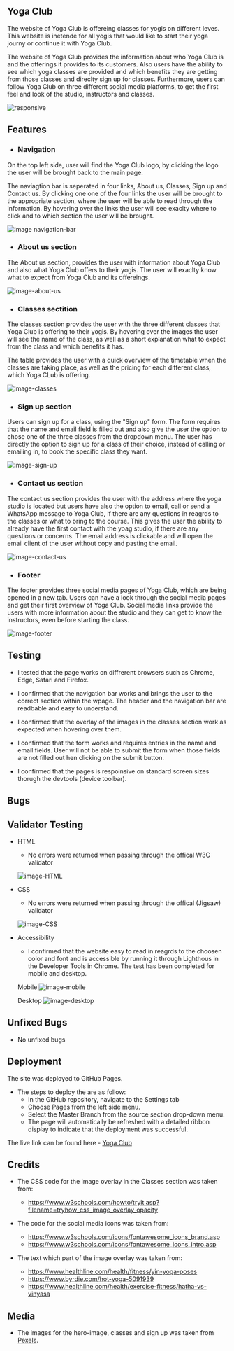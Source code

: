 ## Yoga Club

The website of Yoga Club is offereing classes for yogis on different leves. This website is inetende for all yogis that would like to start their yoga journy or continue it with Yoga Club. 

The website of Yoga Club provides the information about who Yoga Club is and the offerings it provides to its customers. Also users have the ability to see which yoga classes are provided and which benefits they are getting from those classes and direclty sign up for classes. Furthermore, users can follow Yoga Club on three different social media platforms, to get the first feel and look of the studio, instructors and classes. 

![responsive](https://user-images.githubusercontent.com/114663540/201791642-e9f65474-b57d-44aa-a138-2aa1ca6cfae8.png)

## Features 

- ### Navigation 

On the top left side, user will find the Yoga Club logo, by clicking the logo the user will be brought back to the main page. 

The naviagtion bar is seperated in four links, About us, Classes, Sign up and Contact us. By clicking one one of the four links the user will be brought to the appropriate section, where the user will be able to read through the information. By hovering over the links the user will see exaclty where to click and to which section the user will be brought. 

![image navigation-bar](https://user-images.githubusercontent.com/114663540/201788860-79e45bf6-b33e-4acb-af68-ba5992ca1268.png)

- ### About us section

The About us section, provides the user with information about Yoga Club and also what Yoga Club offers to their yogis. The user will exaclty know what to expect from Yoga Club and its offereings. 

![image-about-us](https://user-images.githubusercontent.com/114663540/201788944-afa64745-5620-43e0-928a-28ae137fcee6.png)

- ### Classes sectition 

The classes section provides the user with the three different classes that Yoga Club is offering to their yogis. By hovering over the images the user will see the name of the class, as well as a short explanation what to expect from the class and which benefits it has. 

The table provides the user with a quick overview of the timetable when the classes are taking place, as well as the pricing for each different class, which Yoga CLub is offering. 

![image-classes](https://user-images.githubusercontent.com/114663540/201789028-c1304856-bf4d-41b8-8078-1b656b61c19c.png)

- ### Sign up section

Users can sign up for a class, using the "Sign up" form. The form requires that the name and email field is filled out and also give the user the option to chose one of the three classes from the dropdown menu. The user has directly the option to sign up for a class of their choice, instead of calling or emailing in, to book the specific class they want. 

![image-sign-up](https://user-images.githubusercontent.com/114663540/201789062-f85f5b1e-a20f-48ec-899a-fa57778abbb0.png)

- ### Contact us section

The contact us section provides the user with the address where the yoga studio is located but users have also the option to email, call or send a WhatsApp message to Yoga Club, if there are any questions in reagrds to the classes or what to bring to the course. This gives the user the ability to already have the first contact with the yoag studio, if there are any questions or concerns. The email address is clickable and will open the email client of the user without copy and pasting the email.

![image-contact-us](https://user-images.githubusercontent.com/114663540/202003736-feb0fbfa-7914-47d3-8019-ca620d54a5d0.png)

- ### Footer

The footer provides three social media pages of Yoga Club, which are being opened in a new tab. Users can have a look through the social media pages and get their first overview of Yoga Club. Social media links provide the users with more information about the studio and they can get to know the instructors, even before starting the class. 

![image-footer](https://user-images.githubusercontent.com/114663540/201789174-29dd2687-34e6-4b90-8d5e-79faa05ac3a0.png)

## Testing 

- I tested that the page works on diffrerent browsers such as Chrome, Edge, Safari and Firefox.

- I confirmed that the navigation bar works and brings the user to the correct section within the wpage. The header and the navigation bar are readbable and easy to understand. 

- I confirmed that the overlay of the images in the classes section work as expected when hovering over them.

- I confirmed that the form works and requires entries in the name and email fields. User will not be able to submit the form when those fields are not filled out hen clicking on the submit button. 

- I confirmed that the pages is respoinsive on standard screen sizes thorugh the devtools (device toolbar). 

## Bugs 


## Validator Testing 

- HTML 
    - No errors were returned when passing through the offical W3C validator 

    ![image-HTML](https://user-images.githubusercontent.com/114663540/201789778-e8b20fa9-9230-448b-a099-8fcefdc63844.png)

- CSS
    - No errors were returned when passing through the offical (Jigsaw) validator 

    ![image-CSS](https://user-images.githubusercontent.com/114663540/201789984-82fa104d-3aca-46b9-89b1-70cee0ddab7b.png)

- Accessibility 
    - I confirmed that the website easy to read in reagrds to the choosen color and font and is accessible by running it through Lighthous in the Developer Tools in Chrome. The test has been completed for mobile and desktop. 

    Mobile
    ![image-mobile](https://user-images.githubusercontent.com/114663540/201789727-16e20475-949d-41d8-8c91-63d544e75a40.png)

    Desktop 
    ![image-desktop](https://user-images.githubusercontent.com/114663540/201789681-9ef97b1b-9554-4bbb-8dad-f6b7a5a12101.png)

## Unfixed Bugs 

- No unfixed bugs 

## Deployment 

The site was deployed to GitHub Pages. 

- The steps to deploy the are as follow: 
    - In the GitHub repository, navigate to the Settings tab
    - Choose Pages from the left side menu.
    - Select the Master Branch from the source section drop-down menu.
    - The page will automatically be refreshed with a detailed ribbon display to indicate that the deployment was successful.


The live link can be found here - [Yoga Club](https://a-wgn.github.io/yoga-club-pp1/)


## Credits 

- The CSS code for the image overlay in the Classes section was taken from: 
    - https://www.w3schools.com/howto/tryit.asp?filename=tryhow_css_image_overlay_opacity

- The code for the social media icons was taken from:   
    - https://www.w3schools.com/icons/fontawesome_icons_brand.asp 
    - https://www.w3schools.com/icons/fontawesome_icons_intro.asp

- The text which part of the image overlay was taken from: 
    - https://www.healthline.com/health/fitness/yin-yoga-poses 
    - https://www.byrdie.com/hot-yoga-5091939
    - https://www.healthline.com/health/exercise-fitness/hatha-vs-vinyasa

## Media 

- The images for the hero-image, classes and sign up was taken from [Pexels](https://www.pexels.com/search/yoga%20class/). 

